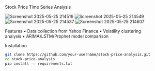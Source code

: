Stock Price Time Series Analysis

![Screenshot 2025-05-25 214519](https://github.com/user-attachments/assets/46be170c-46c9-46f9-b0ca-ca5a4c435703)
![Screenshot 2025-05-25 214549](https://github.com/user-attachments/assets/950494cb-c5fa-4a75-8a9b-b2537d8d20a9)
![Screenshot 2025-05-25 214537](https://github.com/user-attachments/assets/7217b065-9883-462a-814f-11d25bf648d0)
![Screenshot 2025-05-25 214607](https://github.com/user-attachments/assets/d0b4df28-7d1d-484d-93ba-3216cb18a293)


Features
• Data collection from Yahoo Finance
• Volatility clustering analysis
• ARIMA/LSTM/Prophet model comparison


Installation
```bash
git clone https://github.com/your-username/stock-price-analysis.git
cd stock-price-analysis
pip install -r requirements.txt
